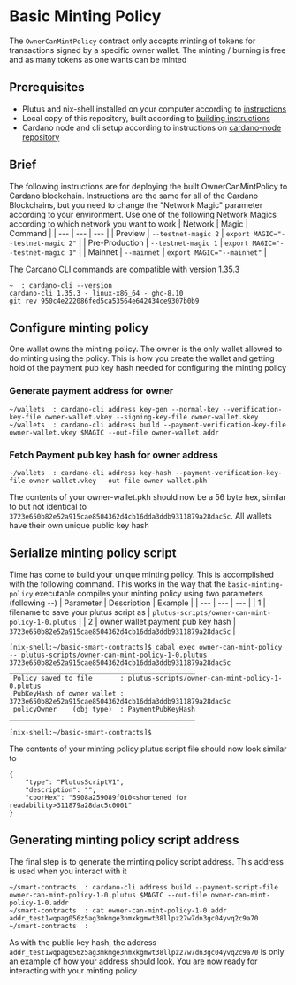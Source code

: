 # Basic Minting Policy
The `OwnerCanMintPolicy` contract only accepts minting of tokens for transactions signed by a specific owner wallet. The minting / burning is free and as many tokens as one wants can be minted

## Prerequisites
- Plutus and nix-shell installed on your computer according to [instructions](installing-plutus.md)
- Local copy of this repository, built according to [building instructions](building-the-basic-smart-contracts-repo.md)
- Cardano node and cli setup according to instructions on [cardano-node repository](https://github.com/input-output-hk/cardano-node)

## Brief
The following instructions are for deploying the built OwnerCanMintPolicy to Cardano blockchain.
Instructions are the same for all of the Cardano Blockchains, but you need to change the
"Network Magic" parameter according to your environment.
Use one of the following Network Magics according to which network you want to work
| Network | Magic | Command |
| --- | --- | --- |
| Preview | `--testnet-magic 2` | `export MAGIC="--testnet-magic 2"` |
| Pre-Production | `--testnet-magic 1` | `export MAGIC="--testnet-magic 1"` |
| Mainnet | `--mainnet` | `export MAGIC="--mainnet"` |

The Cardano CLI commands are compatible with version 1.35.3
```
~  : cardano-cli --version
cardano-cli 1.35.3 - linux-x86_64 - ghc-8.10
git rev 950c4e222086fed5ca53564e642434ce9307b0b9
```

## Configure minting policy
One wallet owns the minting policy. The owner is the only wallet allowed to do minting using the policy. This is how you create the wallet and getting hold of the payment pub key hash needed for configuring the minting policy

### Generate payment address for owner
```
~/wallets  : cardano-cli address key-gen --normal-key --verification-key-file owner-wallet.vkey --signing-key-file owner-wallet.skey
~/wallets  : cardano-cli address build --payment-verification-key-file owner-wallet.vkey $MAGIC --out-file owner-wallet.addr
```

### Fetch Payment pub key hash for owner address
```
~/wallets  : cardano-cli address key-hash --payment-verification-key-file owner-wallet.vkey --out-file owner-wallet.pkh
```

The contents of your owner-wallet.pkh should now be a 56 byte hex, similar to but not identical to `3723e650b82e52a915cae8504362d4cb16dda3ddb9311879a28dac5c`. 
All wallets have their own unique public key hash

## Serialize minting policy script
Time has come to build your unique minting policy. This is accomplished with the following command.
This works in the way that the `basic-minting-policy` executable compiles your minting policy using two parameters (following --)
| Parameter | Description | Example |
| --- | --- | --- |
| 1 | filename to save your plutus script as | `plutus-scripts/owner-can-mint-policy-1-0.plutus` |
| 2 | owner wallet payment pub key hash | `3723e650b82e52a915cae8504362d4cb16dda3ddb9311879a28dac5c` | 

```
[nix-shell:~/basic-smart-contracts]$ cabal exec owner-can-mint-policy -- plutus-scripts/owner-can-mint-policy-1-0.plutus 3723e650b82e52a915cae8504362d4cb16dda3ddb9311879a28dac5c
_______________________________________________
 Policy saved to file       : plutus-scripts/owner-can-mint-policy-1-0.plutus
 PubKeyHash of owner wallet : 3723e650b82e52a915cae8504362d4cb16dda3ddb9311879a28dac5c
 policyOwner    (obj type)  : PaymentPubKeyHash
_______________________________________________

[nix-shell:~/basic-smart-contracts]$ 
```
The contents of your minting policy plutus script file should now look similar to
```
{
    "type": "PlutusScriptV1",
    "description": "",
    "cborHex": "5908a259089f010<shortened for readability>311879a28dac5c0001"
}
```

## Generating minting policy script address
The final step is to generate the minting policy script address. This address is used when you interact with it

```
~/smart-contracts  : cardano-cli address build --payment-script-file owner-can-mint-policy-1-0.plutus $MAGIC --out-file owner-can-mint-policy-1-0.addr
~/smart-contracts  : cat owner-can-mint-policy-1-0.addr 
addr_test1wqpag056z5ag3mkmge3nmxkgmwt38llpz27w7dn3gc04yvq2c9a70
~/smart-contracts  : 
```
As with the public key hash, the address `addr_test1wqpag056z5ag3mkmge3nmxkgmwt38llpz27w7dn3gc04yvq2c9a70` is only an example of how your address should look.
You are now ready for interacting with your minting policy
